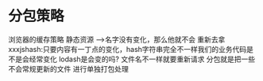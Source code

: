 # 分包策略
浏览器的缓存策略
静态资源 -->名字没有变化，那么他就不会 重新去拿 xxxjshash:只要内容有一丁点的变化，hash字符串完全不一样我们的业务代码是不是会经常变化
lodash是会变的吗?
文件名不一样就要重新请求
分包就是把一些不会常规更新的文件 进行单独打包处理